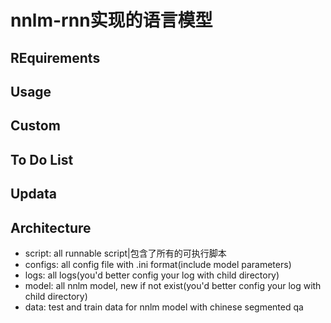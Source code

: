 # nnlm-rnn实现的语言模型
## REquirements
## Usage
## Custom
## To Do List
## Updata
## Architecture
* script: all runnable script|包含了所有的可执行脚本
* configs: all config file with .ini format(include model parameters)
* logs: all logs(you'd better config your log with child directory)
* model: all nnlm model, new if not exist(you'd better config your log with child directory)
* data: test and train data for nnlm model with chinese segmented qa